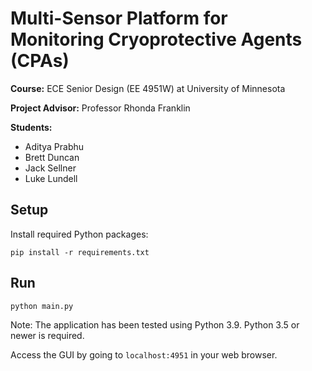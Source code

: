 # Multi-Sensor Platform for Monitoring Cryoprotective Agents (CPAs)

**Course:** ECE Senior Design (EE 4951W) at University of Minnesota

**Project Advisor:** Professor Rhonda Franklin

**Students:**
* Aditya Prabhu
* Brett Duncan
* Jack Sellner
* Luke Lundell

## Setup

Install required Python packages:

`pip install -r requirements.txt`


## Run

`python main.py`

Note: The application has been tested using Python 3.9. Python 3.5 or newer is required.

Access the GUI by going to `localhost:4951` in your web browser.